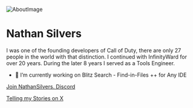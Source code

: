 
![AboutImage](https://github.com/user-attachments/assets/6bf07174-7abf-41e6-8dd8-d3bbee66807f)

# Nathan Silvers

I was one of the founding developers of Call of Duty, there are only 27 people in the world with that distinction.  I continued with InfinityWard for over 20 years. During the later 8 years I served as a Tools Engineer.

- 🔭 I’m currently working on Blitz Search - Find-in-Files ++ for Any IDE

[Join NathanSilvers. Discord](https://discord.com/invite/UYPwQY9ngm) 

[Telling my Stories on X](https://x.com/BlitzSearch/articles) 

<!--

**Natestah/Natestah** is a ✨ _special_ ✨ repository because its `README.md` (this file) appears on your GitHub profile.

Here are some ideas to get you started:

- 🔭 I’m currently working on ...
- 🌱 I’m currently learning ...
- 👯 I’m looking to collaborate on ...
- 🤔 I’m looking for help with ...
- 💬 Ask me about ...
- 📫 How to reach me: ...
- 😄 Pronouns: ...
- ⚡ Fun fact: ...
-->
